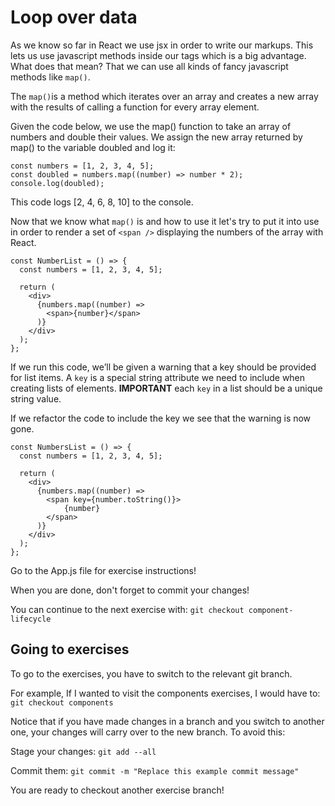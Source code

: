 # Loop over data

As we know so far in React we use jsx in order to write our markups. This lets us use javascript methods inside our tags which is a big advantage.
What does that mean? That we can use all kinds of fancy javascript methods like `map()`.

The `map()`is a method which iterates over an array and creates a new array with the results of calling a function for every array element.

Given the code below, we use the map() function to take an array of numbers and double their values. We assign the new array returned by map() to the variable doubled and log it:

```
const numbers = [1, 2, 3, 4, 5];
const doubled = numbers.map((number) => number * 2);
console.log(doubled);

```
This code logs [2, 4, 6, 8, 10] to the console.

Now that we know what `map()` is and how to use it let's try to put it into use in order to render a set of `<span />` displaying the numbers of the array with React.

```
const NumberList = () => {
  const numbers = [1, 2, 3, 4, 5];

  return (
    <div>
      {numbers.map((number) => 
        <span>{number}</span>
      )}
    </div>
  );
};
```

If we run this code, we’ll be given a warning that a key should be provided for list items. 
A `key` is a special string attribute we need to include when creating lists of elements. **IMPORTANT** each `key` in a list should be a unique string value.

If we refactor the code to include the key we see that the warning is now gone.
```
const NumbersList = () => {
  const numbers = [1, 2, 3, 4, 5];

  return (
    <div>
      {numbers.map((number) => 
        <span key={number.toString()}>
            {number}
        </span>
      )}
    </div>
  );
};
```
Go to the App.js file for exercise instructions!

When you are done, don't forget to commit your changes!

You can continue to the next exercise with: `git checkout component-lifecycle`
## Going to exercises

To go to the exercises, you have to switch to the relevant git branch.

For example, If I wanted to visit the components exercises, I would have to: `git checkout components`

Notice that if you have made changes in a branch and you switch to another one, your changes will carry over to the new branch. To avoid this:

Stage your changes: `git add --all`

Commit them: `git commit -m "Replace this example commit message"`

You are ready to checkout another exercise branch!
